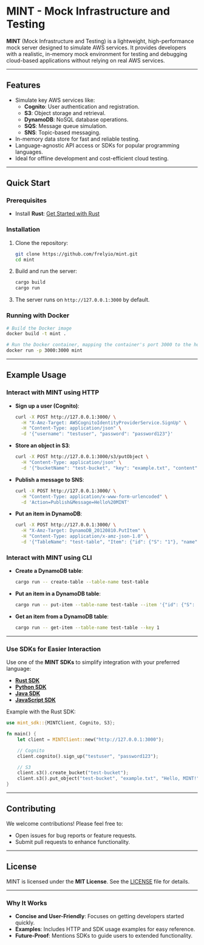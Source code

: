 # MINT - Mock Infrastructure and Testing

**MINT** (Mock Infrastructure and Testing) is a lightweight, high-performance mock server designed to simulate AWS services. It provides developers with a realistic, in-memory mock environment for testing and debugging cloud-based applications without relying on real AWS services.

---

## Features

- Simulate key AWS services like:
  - **Cognito**: User authentication and registration.
  - **S3**: Object storage and retrieval.
  - **DynamoDB**: NoSQL database operations.
  - **SQS**: Message queue simulation.
  - **SNS**: Topic-based messaging.
- In-memory data store for fast and reliable testing.
- Language-agnostic API access or SDKs for popular programming languages.
- Ideal for offline development and cost-efficient cloud testing.

---

## Quick Start

### Prerequisites

- Install **Rust**: [Get Started with Rust](https://www.rust-lang.org/tools/install)

### Installation

1. Clone the repository:
   ```bash
   git clone https://github.com/frelyio/mint.git
   cd mint
   ```

2. Build and run the server:
   ```bash
   cargo build
   cargo run
   ```

3. The server runs on `http://127.0.0.1:3000` by default.

### Running with Docker

```bash
# Build the Docker image
docker build -t mint .

# Run the Docker container, mapping the container's port 3000 to the host's port 3000
docker run -p 3000:3000 mint
```

---

## Example Usage

### Interact with MINT using HTTP

- **Sign up a user (Cognito)**:
  ```bash
  curl -X POST http://127.0.0.1:3000/ \
    -H "X-Amz-Target: AWSCognitoIdentityProviderService.SignUp" \
    -H "Content-Type: application/json" \
    -d '{"username": "testuser", "password": "password123"}'
  ```

- **Store an object in S3**:
  ```bash
  curl -X POST http://127.0.0.1:3000/s3/putObject \
    -H "Content-Type: application/json" \
    -d '{"bucketName": "test-bucket", "key": "example.txt", "content": "Hello, MINT!"}'
  ```

- **Publish a message to SNS**:
  ```bash
  curl -X POST http://127.0.0.1:3000/ \
    -H "Content-Type: application/x-www-form-urlencoded" \
    -d 'Action=Publish&Message=Hello%20MINT'
  ```

- **Put an item in DynamoDB**:
  ```bash
  curl -X POST http://127.0.0.1:3000/ \
    -H "X-Amz-Target: DynamoDB_20120810.PutItem" \
    -H "Content-Type: application/x-amz-json-1.0" \
    -d '{"TableName": "test-table", "Item": {"id": {"S": "1"}, "name": {"S": "test"}}}'
  ```

### Interact with MINT using CLI

- **Create a DynamoDB table**:
  ```bash
  cargo run -- create-table --table-name test-table
  ```

- **Put an item in a DynamoDB table**:
  ```bash
  cargo run -- put-item --table-name test-table --item '{"id": {"S": "1"}, "name": {"S": "test"}}'
  ```

- **Get an item from a DynamoDB table**:
  ```bash
  cargo run -- get-item --table-name test-table --key 1
  ```

---

### Use SDKs for Easier Interaction

Use one of the **MINT SDKs** to simplify integration with your preferred language:

- **[Rust SDK](https://github.com/frelyio/mint-sdk-rust)**
- **[Python SDK](https://github.com/frelyio/mint-sdk-python)**
- **[Java SDK](https://github.com/frelyio/mint-sdk-java)**
- **[JavaScript SDK](https://github.com/frelyio/mint-sdk-js)**

Example with the Rust SDK:
```rust
use mint_sdk::{MINTClient, Cognito, S3};

fn main() {
    let client = MINTClient::new("http://127.0.0.1:3000");

    // Cognito
    client.cognito().sign_up("testuser", "password123");

    // S3
    client.s3().create_bucket("test-bucket");
    client.s3().put_object("test-bucket", "example.txt", "Hello, MINT!");
}
```

---

## Contributing

We welcome contributions! Please feel free to:
- Open issues for bug reports or feature requests.
- Submit pull requests to enhance functionality.

---

## License

MINT is licensed under the **MIT License**. See the [LICENSE](LICENSE) file for details.

---

### Why It Works

- **Concise and User-Friendly**: Focuses on getting developers started quickly.
- **Examples**: Includes HTTP and SDK usage examples for easy reference.
- **Future-Proof**: Mentions SDKs to guide users to extended functionality.

